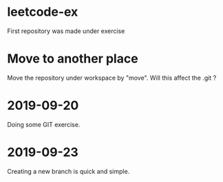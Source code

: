 # leetcode-ex
First repository was made under exercise

# Move to another place
Move the repository under workspace by "move".
Will this affect the .git ?

# 2019-09-20
Doing some GIT exercise.

# 2019-09-23
Creating a new branch is quick and simple.
